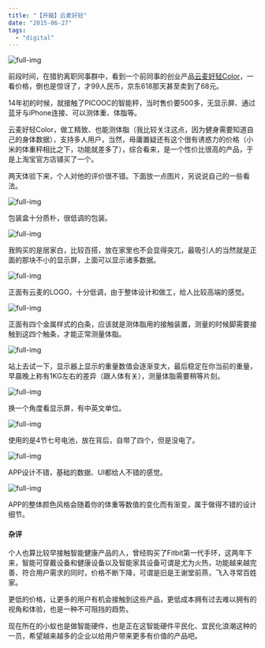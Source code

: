 ```yaml
---
title: "【开箱】云麦好轻"
date: "2015-06-27"
tags: 
  - "digital"
---
```


![full-img](https://static.is26.com/blog/2015/06/yunmai/yunmai5.JPG)

前段时间，在猎豹离职同事群中，看到一个前同事的创业产品[云麦好轻Color](http://www.iyunmai.com/)，一看价格，倒也是惊讶了，才99人民币，京东618那天甚至卖到了68元。

14年初的时候，就接触了PICOOC的智能秤，当时售价要500多，无显示屏、通过蓝牙与iPhone连接、可以测体重、体脂等。

云麦好轻Color，做工精致、也能测体脂（我比较关注这点，因为健身需要知道自己的身体数据），支持多人用户，当然，毋庸置疑还有这个很有诱惑力的价格（小米的体重秤相比之下，功能就差多了），综合看来，是一个性价比很高的产品，于是上淘宝官方店铺买了一个。

两天体验下来，个人对他的评价很不错。下面放一点图片，另说说自己的一些看法。

![full-img](https://static.is26.com/blog/2015/06/yunmai/yunmai4.JPG)

包装盒十分质朴，很低调的包装。

![full-img](https://static.is26.com/blog/2015/06/yunmai/yunmai5.JPG)

我购买的是居家白，比较百搭，放在家里也不会显得突兀，最吸引人的当然就是正面的那块不小的显示屏，上面可以显示诸多数据。

![full-img](https://static.is26.com/blog/2015/06/yunmai/yunmai6.JPG)

正面有云麦的LOGO，十分低调，由于整体设计和做工，给人比较高端的感觉。

![full-img](https://static.is26.com/blog/2015/06/yunmai/yunmai3.JPG)

正面有四个金属样式的白条，应该就是测体脂用的接触装置，测量的时候脚需要接触到这四个触条，才能正常测量体脂。

![full-img](https://static.is26.com/blog/2015/06/yunmai/yunmai7.JPG)

站上去试一下，显示器上显示的重量数值会逐渐变大，最后稳定在你当前的重量，早晨晚上称有1KG左右的差异（跟人体有关），测量体脂需要稍等片刻。

![full-img](https://static.is26.com/blog/2015/06/yunmai/yunmai8.JPG)

换一个角度看显示屏，有中英文单位。

![full-img](https://static.is26.com/blog/2015/06/yunmai/yunmai9.JPG)

使用的是4节七号电池，放在背后，自带了四个，但是没电了。

![full-img](https://static.is26.com/blog/2015/06/yunmai/ys1.PNG)

APP设计不错，基础的数据、UI都给人不错的感觉。

![full-img](https://static.is26.com/blog/2015/06/yunmai/ys2.PNG)

APP的整体颜色风格会随着你的体重等数值的变化而有渐变，属于做得不错的设计细节。

#### 杂评

个人也算比较早接触智能健康产品的人，曾经购买了Fitbit第一代手环，这两年下来，智能可穿戴设备和健康设备以及智能家具设备可谓是尤为火热，功能越来越完善、符合用户需求的同时，价格不断下降，可谓是旧是王谢堂前燕，飞入寻常百姓家。

更低的价格，让更多的用户有机会接触到这些产品，更低成本拥有过去难以拥有的视角和体验，也是一种不可阻挡的趋势。

现在所在的小蚁也是做智能硬件，也是正在这智能硬件平民化、宜民化浪潮这种的一员，希望越来越多的企业以给用户带来更多有价值的产品吧。
